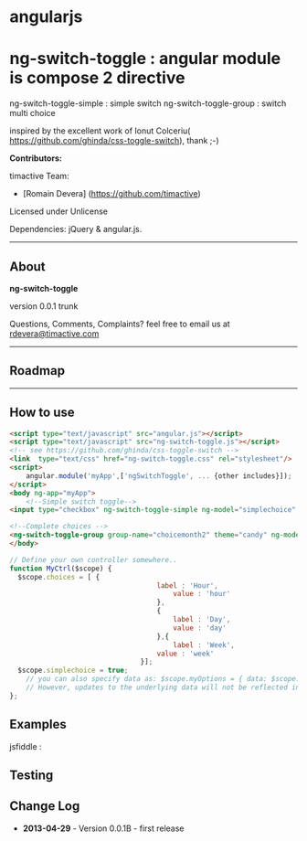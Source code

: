 angularjs
=========

# ng-switch-toggle : angular module is compose 2  directive
  ng-switch-toggle-simple : simple switch
  ng-switch-toggle-group : switch multi choice

inspired by the excellent work of Ionut Colceriu( https://github.com/ghinda/css-toggle-switch), thank ;-)

__Contributors:__

timactive Team:
* [Romain Devera] (https://github.com/timactive)
 
Licensed under Unlicense 

Dependencies: jQuery & angular.js. 

***

## About
__ng-switch-toggle__

version 0.0.1 trunk

Questions, Comments, Complaints? feel free to email us at rdevera@timactive.com

***

## Roadmap

***
## How to use 
```html
<script type="text/javascript" src="angular.js"></script>
<script type="text/javascript" src="ng-switch-toggle.js"></script>
<!-- see https://github.com/ghinda/css-toggle-switch -->
<link  type="text/css" href="ng-switch-toggle.css" rel="stylesheet"/> 
<script>
    angular.module('myApp',['ngSwitchToggle', ... {other includes}]);
</script>
<body ng-app="myApp">
    <!--Simple switch toggle-->
<input type="checkbox" ng-switch-toggle-simple ng-model="simplechoice" text-on="Oui" text-off="Non" theme="candy"/>

<!--Complete choices -->
<ng-switch-toggle-group group-name="choicemonth2" theme="candy" ng-model="testradio2" choices="choices" color="yellow"></ng-switch-toggle-group>
</body>
```
```javascript
// Define your own controller somewhere..
function MyCtrl($scope) {
  $scope.choices = [ {
  									label : 'Hour',
										value : 'hour'
									},
									{
										label : 'Day',
										value : 'day'
									},{
										label : 'Week',
									value : 'week'
								}];
  $scope.simplechoice = true;
	// you can also specify data as: $scope.myOptions = { data: $scope.myData }. 
	// However, updates to the underlying data will not be reflected in the grid
};

```

## Examples
jsfiddle : 

## Testing




## Change Log
* __2013-04-29__ - Version 0.0.1B - first release 
